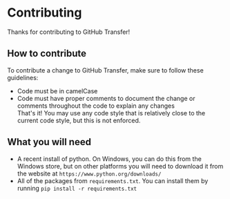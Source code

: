 # Contributing
Thanks for contributing to GitHub Transfer!

## How to contribute
To contribute a change to GitHub Transfer, make sure to follow these guidelines:
* Code must be in camelCase
* Code must have proper comments to document the change or comments throughout the code to explain any changes \
That's it! You may use any code style that is relatively close to the current code style, but this is not enforced.

## What you will need
* A recent install of python. On Windows, you can do this from the Windows store, but on other platforms you will need to download it from the website at `https://www.python.org/downloads/`
* All of the packages from `requirements.txt`. You can install them by running `pip install -r requirements.txt`
